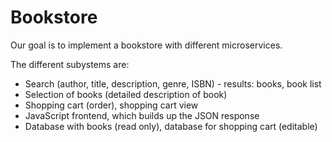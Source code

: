 # Bookstore

Our goal is to implement a bookstore with different microservices.

The different subystems are:
* Search (author, title, description, genre, ISBN) - results: books, book list
* Selection of books (detailed description of book)
* Shopping cart (order), shopping cart view
* JavaScript frontend, which builds up the JSON response
* Database with books (read only), database for shopping cart (editable)
